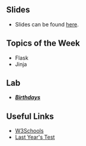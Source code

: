 ## Slides
- Slides can be found [here](https://docs.google.com/presentation/d/1-suk3BXivowfpEqdlKk2mev0asan3OHHQIlYs568a64/edit?usp=sharing).

## Topics of the Week

- Flask
- Jinja

## Lab

- ***[Birthdays](https://cs50.harvard.edu/college/2021/fall/labs/9/)***

## Useful Links

- [W3Schools](https://www.w3schools.com)
- [Last Year's Test](https://cs50.harvard.edu/college/2020/fall/test/)

